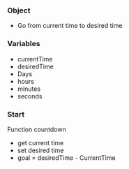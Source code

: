 ### Object

- Go from current time to desired time 

### Variables

- currentTime
- desiredTime
- Days
- hours
- minutes
- seconds

### Start

Function countdown
- get current time 
- set desired time
- goal = desiredTime - CurrentTime 
